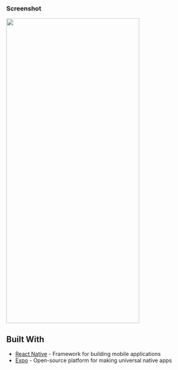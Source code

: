 ### Screenshot
<img src='https://github.com/tekmez/TeknasynAssessments/assets/79506815/b6f1fedb-6d6f-4095-85a6-afbac4795fc8' width= "350" height="800" />

## Built With
- [React Native](https://reactnative.dev/) - Framework for building mobile applications
- [Expo](https://docs.expo.dev/) - Open-source platform for making universal native apps
